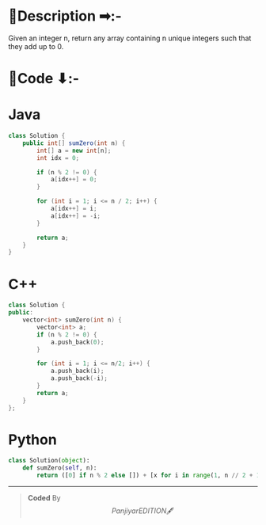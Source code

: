 # 📍Description ➡:-
<!-- Describe your first thoughts on how to solve this problem. -->
Given an integer n, return any array containing n unique integers such that they add up to 0.

 


# 📝Code ⬇:-


# Java
```java []
class Solution {
    public int[] sumZero(int n) {
        int[] a = new int[n];
        int idx = 0;

        if (n % 2 != 0) {
            a[idx++] = 0;
        }

        for (int i = 1; i <= n / 2; i++) {
            a[idx++] = i;
            a[idx++] = -i;
        }

        return a;
    }
}
```

# C++
``` cpp []
class Solution {
public:
    vector<int> sumZero(int n) {
        vector<int> a;
        if (n % 2 != 0) {
            a.push_back(0);
        }

        for (int i = 1; i <= n/2; i++) {
            a.push_back(i);
            a.push_back(-i);
        }
        return a;
    }
};
```

# Python
``` python []
class Solution(object):
    def sumZero(self, n):
        return ([0] if n % 2 else []) + [x for i in range(1, n // 2 + 1) for x in (i, -i)]    
```

---

>    **Coded** By $$Panjiyar EDITION 🖋  $$

               
